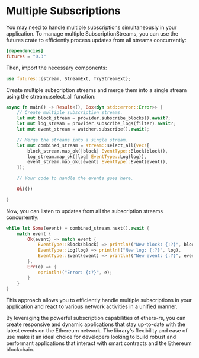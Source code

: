 # Multiple Subscriptions

You may need to handle multiple subscriptions simultaneously in your application. To manage multiple SubscriptionStreams, you can use the futures crate to efficiently process updates from all streams concurrently:

```toml
[dependencies]
futures = "0.3"
```

Then, import the necessary components:

```rust
use futures::{stream, StreamExt, TryStreamExt};
```

Create multiple subscription streams and merge them into a single stream using the stream::select_all function:

```rust
async fn main() -> Result<(), Box<dyn std::error::Error>> {
    // Create multiple subscription streams.
    let mut block_stream = provider.subscribe_blocks().await?;
    let mut log_stream = provider.subscribe_logs(filter).await?;
    let mut event_stream = watcher.subscribe().await?;

    // Merge the streams into a single stream.
    let mut combined_stream = stream::select_all(vec![
        block_stream.map_ok(|block| EventType::Block(block)),
        log_stream.map_ok(|log| EventType::Log(log)),
        event_stream.map_ok(|event| EventType::Event(event)),
    ]);

    // Your code to handle the events goes here.

    Ok(())

}
```

Now, you can listen to updates from all the subscription streams concurrently:

```rust
while let Some(event) = combined_stream.next().await {
    match event {
        Ok(event) => match event {
            EventType::Block(block) => println!("New block: {:?}", block),
            EventType::Log(log) => println!("New log: {:?}", log),
            EventType::Event(event) => println!("New event: {:?}", event),
        },
        Err(e) => {
            eprintln!("Error: {:?}", e);
        }
    }
}
```

This approach allows you to efficiently handle multiple subscriptions in your application and react to various network activities in a unified manner.

By leveraging the powerful subscription capabilities of ethers-rs, you can create responsive and dynamic applications that stay up-to-date with the latest events on the Ethereum network. The library's flexibility and ease of use make it an ideal choice for developers looking to build robust and performant applications that interact with smart contracts and the Ethereum blockchain.
